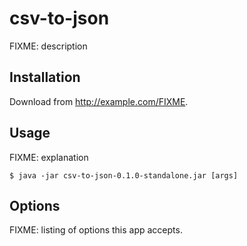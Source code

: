 # csv-to-json

FIXME: description

## Installation

Download from http://example.com/FIXME.

## Usage

FIXME: explanation

    $ java -jar csv-to-json-0.1.0-standalone.jar [args]

## Options

FIXME: listing of options this app accepts.


